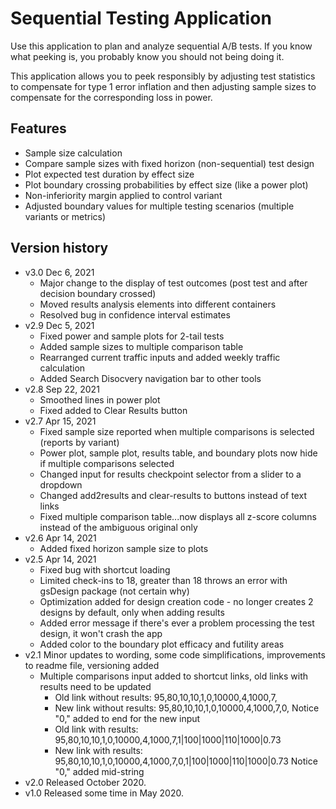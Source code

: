 # Sequential Testing Application
Use this application to plan and analyze sequential A/B tests. If you know what peeking is, you probably know you should not being doing it.

This application allows you to peek responsibly by adjusting test statistics to compensate for type 1 error inflation and then adjusting sample sizes to compensate for the corresponding loss in power.

## Features
- Sample size calculation
- Compare sample sizes with fixed horizon (non-sequential) test design
- Plot expected test duration by effect size
- Plot boundary crossing probabilities by effect size (like a power plot)
- Non-inferiority margin applied to control variant
- Adjusted boundary values for multiple testing scenarios (multiple variants or metrics)

## Version history
- v3.0 Dec 6, 2021
    - Major change to the display of test outcomes (post test and after decision boundary crossed)
    - Moved results analysis elements into different containers
    - Resolved bug in confidence interval estimates
- v2.9 Dec 5, 2021
    - Fixed power and sample plots for 2-tail tests
    - Added sample sizes to multiple comparison table
    - Rearranged current traffic inputs and added weekly traffic calculation
    - Added Search Disocvery navigation bar to other tools
- v2.8 Sep 22, 2021
    - Smoothed lines in power plot
    - Fixed added to Clear Results button 
- v2.7 Apr 15, 2021
    - Fixed sample size reported when multiple comparisons is selected (reports by variant)
    - Power plot, sample plot, results table, and boundary plots now hide if multiple comparisons selected
    - Changed input for results checkpoint selector from a slider to a dropdown
    - Changed add2results and clear-results to buttons instead of text links
    - Fixed multiple comparison table...now displays all z-score columns instead of the ambiguous original only
- v2.6 Apr 14, 2021
    - Added fixed horizon sample size to plots 
- v2.5 Apr 14, 2021
    - Fixed bug with shortcut loading
    - Limited check-ins to 18, greater than 18 throws an error with gsDesign package (not certain why)
    - Optimization added for design creation code - no longer creates 2 designs by default, only when adding results
    - Added error message if there's ever a problem processing the test design, it won't crash the app
    - Added color to the boundary plot efficacy and futility areas
- v2.1 Minor updates to wording, some code simplifications, improvements to readme file, versioning added
  - Multiple comparisons input added to shortcut links, old links with results need to be updated
    - Old link without results: 95,80,10,10,1,0,10000,4,1000,7,
    - New link without results: 95,80,10,10,1,0,10000,4,1000,7,0,  Notice "0," added to end for the new input
    - Old link with results: 95,80,10,10,1,0,10000,4,1000,7,1|100|1000|110|1000|0.73
    - New link with results: 95,80,10,10,1,0,10000,4,1000,7,0,1|100|1000|110|1000|0.73  Notice "0," added mid-string
- v2.0 Released October 2020.  
- v1.0 Released some time in May 2020.  
